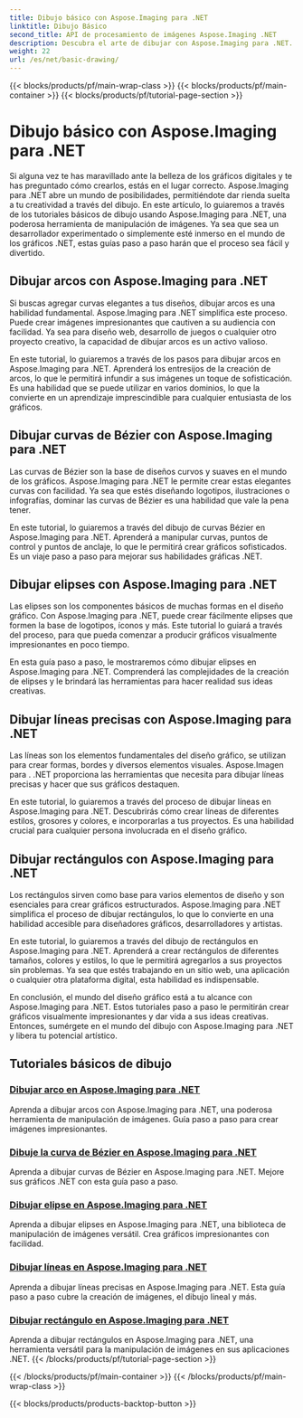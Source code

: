 ```yaml
---
title: Dibujo básico con Aspose.Imaging para .NET
linktitle: Dibujo Básico
second_title: API de procesamiento de imágenes Aspose.Imaging .NET
description: Descubra el arte de dibujar con Aspose.Imaging para .NET. Cree imágenes impresionantes a través de guías paso a paso sobre arcos, curvas de Bézier, elipses, líneas y rectángulos.
weight: 22
url: /es/net/basic-drawing/
---
```


{{< blocks/products/pf/main-wrap-class >}}
{{< blocks/products/pf/main-container >}}
{{< blocks/products/pf/tutorial-page-section >}}

# Dibujo básico con Aspose.Imaging para .NET


Si alguna vez te has maravillado ante la belleza de los gráficos digitales y te has preguntado cómo crearlos, estás en el lugar correcto. Aspose.Imaging para .NET abre un mundo de posibilidades, permitiéndote dar rienda suelta a tu creatividad a través del dibujo. En este artículo, lo guiaremos a través de los tutoriales básicos de dibujo usando Aspose.Imaging para .NET, una poderosa herramienta de manipulación de imágenes. Ya sea que sea un desarrollador experimentado o simplemente esté inmerso en el mundo de los gráficos .NET, estas guías paso a paso harán que el proceso sea fácil y divertido.

## Dibujar arcos con Aspose.Imaging para .NET

Si buscas agregar curvas elegantes a tus diseños, dibujar arcos es una habilidad fundamental. Aspose.Imaging para .NET simplifica este proceso. Puede crear imágenes impresionantes que cautiven a su audiencia con facilidad. Ya sea para diseño web, desarrollo de juegos o cualquier otro proyecto creativo, la capacidad de dibujar arcos es un activo valioso.

En este tutorial, lo guiaremos a través de los pasos para dibujar arcos en Aspose.Imaging para .NET. Aprenderá los entresijos de la creación de arcos, lo que le permitirá infundir a sus imágenes un toque de sofisticación. Es una habilidad que se puede utilizar en varios dominios, lo que la convierte en un aprendizaje imprescindible para cualquier entusiasta de los gráficos.

## Dibujar curvas de Bézier con Aspose.Imaging para .NET

Las curvas de Bézier son la base de diseños curvos y suaves en el mundo de los gráficos. Aspose.Imaging para .NET le permite crear estas elegantes curvas con facilidad. Ya sea que estés diseñando logotipos, ilustraciones o infografías, dominar las curvas de Bézier es una habilidad que vale la pena tener.

En este tutorial, lo guiaremos a través del dibujo de curvas Bézier en Aspose.Imaging para .NET. Aprenderá a manipular curvas, puntos de control y puntos de anclaje, lo que le permitirá crear gráficos sofisticados. Es un viaje paso a paso para mejorar sus habilidades gráficas .NET.

## Dibujar elipses con Aspose.Imaging para .NET

Las elipses son los componentes básicos de muchas formas en el diseño gráfico. Con Aspose.Imaging para .NET, puede crear fácilmente elipses que formen la base de logotipos, íconos y más. Este tutorial lo guiará a través del proceso, para que pueda comenzar a producir gráficos visualmente impresionantes en poco tiempo.

En esta guía paso a paso, le mostraremos cómo dibujar elipses en Aspose.Imaging para .NET. Comprenderá las complejidades de la creación de elipses y le brindará las herramientas para hacer realidad sus ideas creativas.

## Dibujar líneas precisas con Aspose.Imaging para .NET

Las líneas son los elementos fundamentales del diseño gráfico, se utilizan para crear formas, bordes y diversos elementos visuales. Aspose.Imagen para . .NET proporciona las herramientas que necesita para dibujar líneas precisas y hacer que sus gráficos destaquen.

En este tutorial, lo guiaremos a través del proceso de dibujar líneas en Aspose.Imaging para .NET. Descubrirás cómo crear líneas de diferentes estilos, grosores y colores, e incorporarlas a tus proyectos. Es una habilidad crucial para cualquier persona involucrada en el diseño gráfico.

## Dibujar rectángulos con Aspose.Imaging para .NET

Los rectángulos sirven como base para varios elementos de diseño y son esenciales para crear gráficos estructurados. Aspose.Imaging para .NET simplifica el proceso de dibujar rectángulos, lo que lo convierte en una habilidad accesible para diseñadores gráficos, desarrolladores y artistas.

En este tutorial, lo guiaremos a través del dibujo de rectángulos en Aspose.Imaging para .NET. Aprenderá a crear rectángulos de diferentes tamaños, colores y estilos, lo que le permitirá agregarlos a sus proyectos sin problemas. Ya sea que estés trabajando en un sitio web, una aplicación o cualquier otra plataforma digital, esta habilidad es indispensable.

En conclusión, el mundo del diseño gráfico está a tu alcance con Aspose.Imaging para .NET. Estos tutoriales paso a paso le permitirán crear gráficos visualmente impresionantes y dar vida a sus ideas creativas. Entonces, sumérgete en el mundo del dibujo con Aspose.Imaging para .NET y libera tu potencial artístico.
## Tutoriales básicos de dibujo
### [Dibujar arco en Aspose.Imaging para .NET](./draw-arc/)
Aprenda a dibujar arcos con Aspose.Imaging para .NET, una poderosa herramienta de manipulación de imágenes. Guía paso a paso para crear imágenes impresionantes.
### [Dibuje la curva de Bézier en Aspose.Imaging para .NET](./draw-bezier-curve/)
Aprenda a dibujar curvas de Bézier en Aspose.Imaging para .NET. Mejore sus gráficos .NET con esta guía paso a paso.
### [Dibujar elipse en Aspose.Imaging para .NET](./draw-ellipse/)
Aprenda a dibujar elipses en Aspose.Imaging para .NET, una biblioteca de manipulación de imágenes versátil. Crea gráficos impresionantes con facilidad.
### [Dibujar líneas en Aspose.Imaging para .NET](./draw-lines/)
Aprenda a dibujar líneas precisas en Aspose.Imaging para .NET. Esta guía paso a paso cubre la creación de imágenes, el dibujo lineal y más.
### [Dibujar rectángulo en Aspose.Imaging para .NET](./draw-rectangle/)
Aprenda a dibujar rectángulos en Aspose.Imaging para .NET, una herramienta versátil para la manipulación de imágenes en sus aplicaciones .NET.
{{< /blocks/products/pf/tutorial-page-section >}}

{{< /blocks/products/pf/main-container >}}
{{< /blocks/products/pf/main-wrap-class >}}

{{< blocks/products/products-backtop-button >}}
